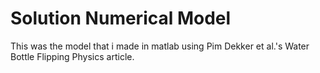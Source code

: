 # Solution Numerical Model 

This was the model that i made in matlab using Pim Dekker et al.'s Water Bottle Flipping Physics article. 

